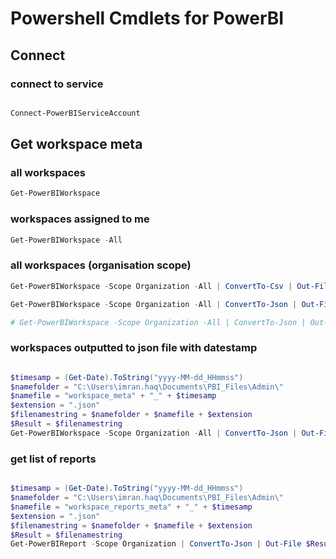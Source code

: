 # Powershell Cmdlets for PowerBI


## Connect
### connect to service

```powershell

Connect-PowerBIServiceAccount

```

## Get workspace meta
### all workspaces

```powershell
Get-PowerBIWorkspace
```

### workspaces assigned to me

```powershell
Get-PowerBIWorkspace -All
```

### all workspaces (organisation scope)

```powershell
Get-PowerBIWorkspace -Scope Organization -All | ConvertTo-Csv | Out-File c:\PowerBIWorkspaces.csv

Get-PowerBIWorkspace -Scope Organization -All | ConvertTo-Json | Out-File c:\PowerBIWorkspaces.json

# Get-PowerBIWorkspace -Scope Organization -All | ConvertTo-Json | Out-File c:\FolderName\FileName.json
```

### workspaces outputted to json file with datestamp
```powershell

$timesamp = (Get-Date).ToString("yyyy-MM-dd_HHmmss")
$namefolder = "C:\Users\imran.haq\Documents\PBI_Files\Admin\"
$namefile = "workspace_meta" + "_" + $timesamp
$extension = ".json" 
$filenamestring = $namefolder + $namefile + $extension
$Result = $filenamestring
Get-PowerBIWorkspace -Scope Organization -All | ConvertTo-Json | Out-File $Result

```


### get list of reports
```powershell

$timesamp = (Get-Date).ToString("yyyy-MM-dd_HHmmss")
$namefolder = "C:\Users\imran.haq\Documents\PBI_Files\Admin\"
$namefile = "workspace_reports_meta" + "_" + $timesamp
$extension = ".json" 
$filenamestring = $namefolder + $namefile + $extension
$Result = $filenamestring
Get-PowerBIReport -Scope Organization | ConvertTo-Json | Out-File $Result

```

